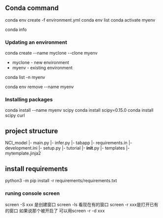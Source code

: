 ## Conda command
conda env create -f environment.yml
conda env list
conda activate myenv

conda info

### Updating an environment

conda create --name myclone --clone myenv
* myclone - new environment
* myenv - existing environment

conda list -n myenv

conda env remove --name myenv

### Installing packages
conda install --name myenv scipy
conda install scipy=0.15.0
conda install scipy curl

## project structure
NCI_model
|- main.py
|- infer.py
|- tabapp
   |- requirements.in
   |- development.ini
   |- setup.py
   |- tutorial
      |- __init__.py
      |- templates
         |- mytemplate.jinja2

## install requirements
python3 -m pip install -r requirements/requirements.txt

### runing console screen
screen -S xxx 是创建窗口
screen -ls 看现在有的窗口
screen -r xxx是打开已有的窗口
如果说那个被开启了 可以用screen -r -d xxx
